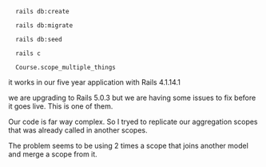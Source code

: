 ```
  rails db:create

  rails db:migrate

  rails db:seed

  rails c

  Course.scope_multiple_things
```

it works in our five year application with Rails 4.1.14.1

we are upgrading to Rails 5.0.3 but we are having some issues to fix before it goes live. This is one of them.

Our code is far way complex. So I tryed to replicate our aggregation scopes that was already called in another scopes.

The problem seems to be using 2 times a scope that joins another model and merge a scope from it.

